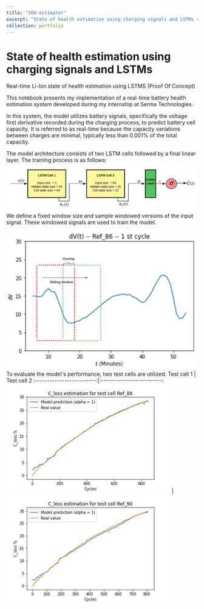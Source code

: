 ```yaml
---
title: "SOH-estimator"
excerpt: "State of health estimation using charging signals and LSTMs <br/><img src='/images/SOH_estimator/inference.png'>"
collection: portfolio
---
```


# State of health estimation using charging signals and LSTMs
Real-time Li-Ion state of health estimation using LSTMS (Proof Of Concept)


This notebook presents my implementation of a real-time battery health estimation system developed during my internship at Serma Technologies.

In this system, the model utilizes battery signals, specifically the voltage first derivative recorded during the charging process, to predict battery cell capacity. It is referred to as real-time because the capacity variations between charges are minimal, typically less than 0.001% of the total capacity.

The model architecture consists of two LSTM cells followed by a final linear layer. The training process is as follows:
![model architecture](/images/SOH_estimator/LSTM_model.jpeg)
We define a fixed window size and sample windowed versions of the input signal.
These windowed signals are used to train the model.

![Training data](/images/SOH_estimator/dvdt.jpeg)
To evaluate the model's performance, two test cells are utilized.
Test cell 1             |  Test cell 2
:-------------------------:|:-------------------------:
![test cell 1](/images/SOH_estimator/Ref_88_prediciton.jpg) |  ![test cell 2](/images/SOH_estimator/Ref_90_prediciton.jpg)